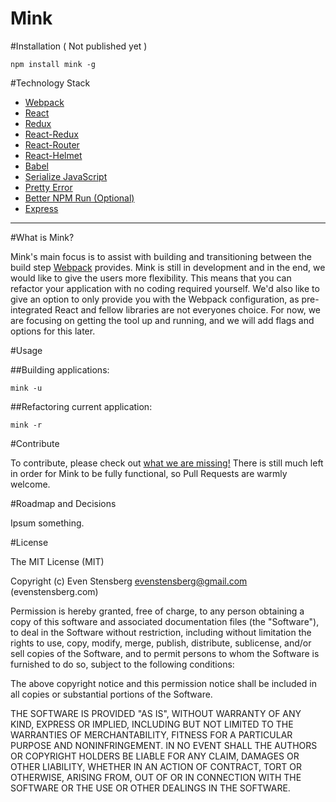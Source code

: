 # Mink

#Installation ( Not published yet ) 


`npm install mink -g `

#Technology Stack

 - [Webpack](https://webpack.github.io/)
 - [React](https://facebook.github.io/react/)
 - [Redux](http://redux.js.org/)
 - [React-Redux](https://github.com/reactjs/react-redux)
 - [React-Router](https://github.com/ReactTraining/react-router)
 - [React-Helmet](https://github.com/nfl/react-helmet)
 - [Babel](https://babeljs.io/)
 - [Serialize JavaScript](https://github.com/yahoo/serialize-javascript)
 - [Pretty Error](https://github.com/AriaMinaei/pretty-error)
 - [Better NPM Run (Optional)](https://github.com/benoror/better-npm-run)
 - [Express](http://expressjs.com/)
<hr>

#What is Mink?

Mink's main focus is to assist with building and transitioning between the build step [Webpack](https://webpack.github.io/) provides. Mink is still in development and in the end, we would like to give the users more flexibility. This means that you can refactor your application with no coding required yourself. We'd also like to give an option to only provide you with the Webpack configuration, as pre-integrated React and fellow libraries are not everyones choice. For now, we are focusing on getting the tool up and running, and we will add flags and options for this later. 

#Usage

##Building applications: 

`mink -u`

##Refactoring current application:

`mink -r`

#Contribute

To contribute, please check out [what we are missing!](https://github.com/ev1stensberg/mink/issues) There is still much left in order for Mink to be fully functional, so Pull Requests are warmly welcome.

#Roadmap and Decisions 

Ipsum something.

#License

The MIT License (MIT)

Copyright (c) Even Stensberg <evenstensberg@gmail.com> (evenstensberg.com)

Permission is hereby granted, free of charge, to any person obtaining a copy
of this software and associated documentation files (the "Software"), to deal
in the Software without restriction, including without limitation the rights
to use, copy, modify, merge, publish, distribute, sublicense, and/or sell
copies of the Software, and to permit persons to whom the Software is
furnished to do so, subject to the following conditions:

The above copyright notice and this permission notice shall be included in
all copies or substantial portions of the Software.

THE SOFTWARE IS PROVIDED "AS IS", WITHOUT WARRANTY OF ANY KIND, EXPRESS OR
IMPLIED, INCLUDING BUT NOT LIMITED TO THE WARRANTIES OF MERCHANTABILITY,
FITNESS FOR A PARTICULAR PURPOSE AND NONINFRINGEMENT. IN NO EVENT SHALL THE
AUTHORS OR COPYRIGHT HOLDERS BE LIABLE FOR ANY CLAIM, DAMAGES OR OTHER
LIABILITY, WHETHER IN AN ACTION OF CONTRACT, TORT OR OTHERWISE, ARISING FROM,
OUT OF OR IN CONNECTION WITH THE SOFTWARE OR THE USE OR OTHER DEALINGS IN
THE SOFTWARE.

